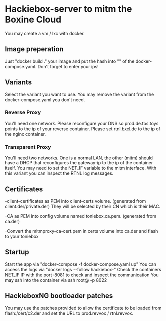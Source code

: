 # Hackiebox-server to mitm the Boxine Cloud
You may create a vm / lxc with docker.

## Image preperation
Just "docker build ." your image and put the hash into "<IMAGE-ID>" of the docker-compose.yaml. Don't forget to enter your ips!

## Variants
Select the variant you want to use. You may remove the variant from the docker-compose.yaml you don't need.

### Reverse Proxy
You'll need one network. Please reconfigure your DNS so prod.de.tbs.toys points to the ip of your reverse container. Please set rtnl.bxcl.de to the ip of the nginx container.  

### Transparent Proxy
You'll need two networks. One is a normal LAN, the other (mitm) should have a DHCP that reconfigures the gateway-ip to the ip of the container itself. You may need to set the NET_IF variable to the mitm interface.
With this variant you can inspect the RTNL log messages.

## Certificates
-client-certificates as PEM into client-certs volume. (generated from client.der/private.der) They will be selected by their CN which is their MAC.

-CA as PEM into config volume named toniebox.ca.pem. (generated from ca.der)

-Convert the mitmproxy-ca-cert.pem in certs volume into ca.der and flash to your toniebox

## Startup
Start the app via "docker-compose -f docker-compose.yaml up"
You can access the logs via "docker logs --follow hackiebox-<variant-name>"
Check the containers NET_IF IP with the port :8081 to check and inspect the communication
You may ssh into the container via ssh root@<ip> -p 8022

## HackieboxNG bootloader patches
You may use the patches provided to allow the certificate to be loaded from flash:/cert/c2.der and set the URL to prod.revvox / rtnl.revvox.